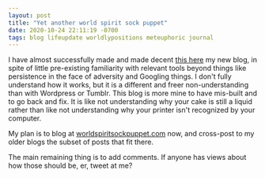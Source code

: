 ```yaml
---
layout: post
title: "Yet another world spirit sock puppet"
date: 2020-10-24 22:11:19 -0700
tags: blog lifeupdate worldlypositions meteuphoric journal
---
```

I have almost successfully made and made decent [this here](https://worldspiritsockpuppet.com) my new blog, in spite of little pre-existing familiarity with relevant tools beyond things like persistence in the face of adversity and Googling things. I don't fully understand how it works, but it is a different and freer non-understanding than with Wordpress or Tumblr. This blog is more mine to have mis-built and to go back and fix. It is like not understanding why your cake is still a liquid rather than like not understanding why your printer isn't recognized by your computer.

My plan is to blog at [worldspiritsockpuppet.com](https://worldspiritsockpuppet.com) now, and cross-post to my older blogs the subset of posts that fit there.

The main remaining thing is to add comments. If anyone has views about how those should be, er, tweet at me?
